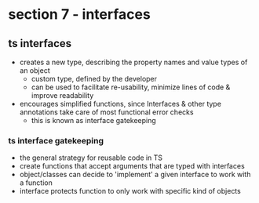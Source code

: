 # section 7 - interfaces

## ts interfaces
- creates a new type, describing the property names and value types of an object
  - custom type, defined by the developer
  - can be used to facilitate re-usability, minimize lines of code & improve readability 
- encourages simplified functions, since Interfaces & other type annotations take care of most functional error checks
  - this is known as interface gatekeeping

### ts interface gatekeeping
- the general strategy for reusable code in TS
- create functions that accept arguments that are typed with interfaces
- object/classes can decide to 'implement' a given interface to work with a function
- interface protects function to only work with specific kind of objects